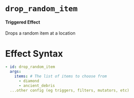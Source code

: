 # `drop_random_item`
#### Triggered Effect

Drops a random item at a location

# Effect Syntax
```yaml
- id: drop_random_item
  args:
    items: # The list of items to choose from
      - diamond
      - ancient_debris
  ...other config (eg triggers, filters, mutators, etc)
```